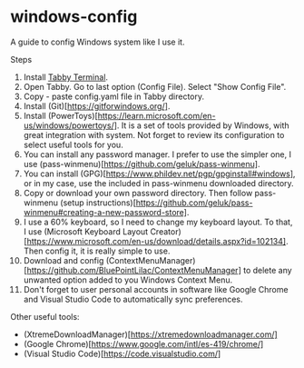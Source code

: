 # windows-config
A guide to config Windows system like I use it.

Steps
1. Install [Tabby Terminal](https://tabby.sh/).
2. Open Tabby. Go to last option (Config File). Select "Show Config File". 
3. Copy - paste config.yaml file in Tabby directory.
4. Install (Git)[https://gitforwindows.org/].
5. Install (PowerToys)[https://learn.microsoft.com/en-us/windows/powertoys/]. It is a set of tools provided by Windows, with great integration with system. Not forget to review its configuration to select useful tools for you.
6. You can install any password manager. I prefer to use the simpler one, I use (pass-winmenu)[https://github.com/geluk/pass-winmenu].
7. You can install (GPG)[https://www.phildev.net/pgp/gpginstall#windows], or in my case, use the included in pass-winmenu downloaded directory.
8. Copy or download your own password directory. Then follow pass-winmenu (setup instructions)[https://github.com/geluk/pass-winmenu#creating-a-new-password-store].
9. I use a 60% keyboard, so I need to change my keyboard layout. To that, I use (Microsoft Keyboard Layout Creator)[https://www.microsoft.com/en-us/download/details.aspx?id=102134]. Then config it, it is really simple to use.
10. Download and config (ContextMenuManager)[https://github.com/BluePointLilac/ContextMenuManager] to delete any unwanted option added to you Windows Context Menu.
11. Don't forget to user personal accounts in software like Google Chrome and Visual Studio Code to automatically sync preferences.

Other useful tools:

- (XtremeDownloadManager)[https://xtremedownloadmanager.com/]
- (Google Chrome)[https://www.google.com/intl/es-419/chrome/]
- (Visual Studio Code)[https://code.visualstudio.com/]
